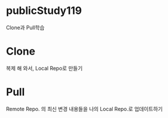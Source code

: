 # publicStudy119
Clone과 Pull학습


# Clone
복제 해 와서, Local Repo로 만들기

# Pull
 Remote Repo. 의 최신 변경 내용들을
 나의 Local Repo.로 업데이트하기
